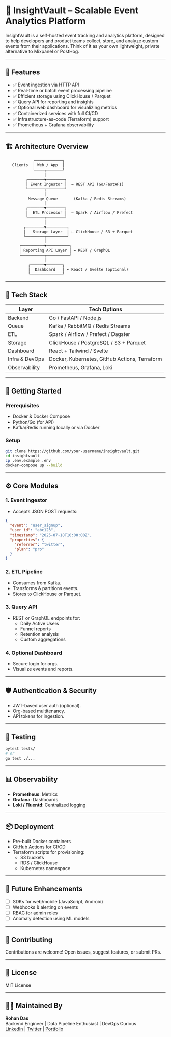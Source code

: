 
# 🚀 InsightVault – Scalable Event Analytics Platform

InsightVault is a self-hosted event tracking and analytics platform, designed to help developers and product teams collect, store, and analyze custom events from their applications. Think of it as your own lightweight, private alternative to Mixpanel or PostHog.

---

## 🧩 Features

- ✅ Event ingestion via HTTP API
- ✅ Real-time or batch event processing pipeline
- ✅ Efficient storage using ClickHouse / Parquet
- ✅ Query API for reporting and insights
- ✅ Optional web dashboard for visualizing metrics
- ✅ Containerized services with full CI/CD
- ✅ Infrastructure-as-code (Terraform) support
- ✅ Prometheus + Grafana observability

---

## 🏗️ Architecture Overview

```txt
            ┌────────────┐
   Clients  │ Web / App  │
            └────┬───────┘
                 │
         ┌───────▼────────┐
         │ Event Ingestor │  ← REST API (Go/FastAPI)
         └───────┬────────┘
                 │
          Message Queue       (Kafka / Redis Streams)
                 │
         ┌───────▼────────┐
         │  ETL Processor │  ← Spark / Airflow / Prefect
         └───────┬────────┘
                 │
        ┌────────▼─────────┐
        │   Storage Layer  │ ← ClickHouse / S3 + Parquet
        └────────┬─────────┘
                 │
      ┌──────────▼──────────┐
      │ Reporting API Layer │ ← REST / GraphQL
      └──────────┬──────────┘
                 │
          ┌──────▼───────┐
          │  Dashboard   │ ← React / Svelte (optional)
          └──────────────┘
```

---

## 🧱 Tech Stack

| Layer         | Tech Options                                    |
|---------------|--------------------------------------------------|
| Backend       | Go / FastAPI / Node.js                          |
| Queue         | Kafka / RabbitMQ / Redis Streams                |
| ETL           | Spark / Airflow / Prefect / Dagster             |
| Storage       | ClickHouse / PostgreSQL / S3 + Parquet          |
| Dashboard     | React + Tailwind / Svelte                       |
| Infra & DevOps| Docker, Kubernetes, GitHub Actions, Terraform   |
| Observability | Prometheus, Grafana, Loki                       |

---

## 🚧 Getting Started

### Prerequisites

- Docker & Docker Compose
- Python/Go (for API)
- Kafka/Redis running locally or via Docker

### Setup

```bash
git clone https://github.com/your-username/insightvault.git
cd insightvault
cp .env.example .env
docker-compose up --build
```

---

## ⚙️ Core Modules

### 1. **Event Ingestor**
- Accepts JSON POST requests:
```json
{
  "event": "user_signup",
  "user_id": "abc123",
  "timestamp": "2025-07-18T10:00:00Z",
  "properties": {
    "referrer": "twitter",
    "plan": "pro"
  }
}
```

### 2. **ETL Pipeline**
- Consumes from Kafka.
- Transforms & partitions events.
- Stores to ClickHouse or Parquet.

### 3. **Query API**
- REST or GraphQL endpoints for:
  - Daily Active Users
  - Funnel reports
  - Retention analysis
  - Custom aggregations

### 4. **Optional Dashboard**
- Secure login for orgs.
- Visualize events and reports.

---

## 🛡️ Authentication & Security

- JWT-based user auth (optional).
- Org-based multitenancy.
- API tokens for ingestion.

---

## 🧪 Testing

```bash
pytest tests/
# or
go test ./...
```

---

## 📊 Observability

- **Prometheus**: Metrics
- **Grafana**: Dashboards
- **Loki / Fluentd**: Centralized logging

---

## 📦 Deployment

- Pre-built Docker containers
- GitHub Actions for CI/CD
- Terraform scripts for provisioning:
  - S3 buckets
  - RDS / ClickHouse
  - Kubernetes namespace

---

## 🧠 Future Enhancements

- [ ] SDKs for web/mobile (JavaScript, Android)
- [ ] Webhooks & alerting on events
- [ ] RBAC for admin roles
- [ ] Anomaly detection using ML models

---

## 🤝 Contributing

Contributions are welcome! Open issues, suggest features, or submit PRs.

---

## 📄 License

MIT License

---

## 🧑‍💻 Maintained By

**Rohan Das**  
Backend Engineer | Data Pipeline Enthusiast | DevOps Curious  
[LinkedIn](#) | [Twitter](#) | [Portfolio](#)
